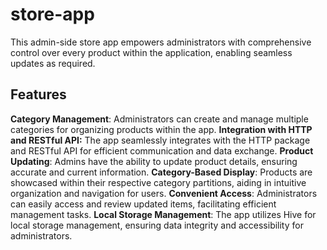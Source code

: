 # store-app
This admin-side store app empowers administrators with comprehensive control over every product within the application, enabling seamless updates as required.
## Features 
**Category Management**: Administrators can create and manage multiple categories for organizing products within the app.
                                                                                                                   **Integration with HTTP and RESTful API:** The app seamlessly integrates with the HTTP package and RESTful API for efficient communication and data exchange.
**Product Updating**: Admins have the ability to update product details, ensuring accurate and current information.
**Category-Based Display**: Products are showcased within their respective category partitions, aiding in intuitive organization and navigation for users.
**Convenient Access**: Administrators can easily access and review updated items, facilitating efficient management tasks.
**Local Storage Management**: The app utilizes Hive for local storage management, ensuring data integrity and accessibility for administrators.
